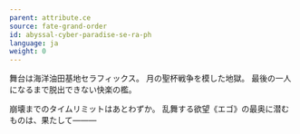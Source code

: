 ```yaml
---
parent: attribute.ce
source: fate-grand-order
id: abyssal-cyber-paradise-se-ra-ph
language: ja
weight: 0
---
```


舞台は海洋油田基地セラフィックス。
月の聖杯戦争を模した地獄。
最後の一人になるまで脱出できない快楽の檻。

崩壊までのタイムリミットはあとわずか。
乱舞する欲望《エゴ》の最奥に潜むものは、果たして―――
